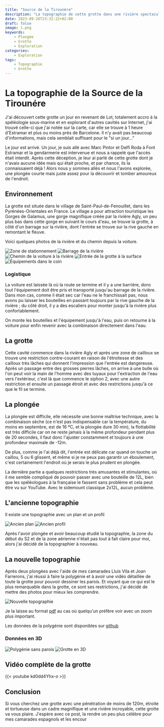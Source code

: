 ```yaml
---
title: "Source de la Tirounère"
description: "La topographie de cette grotte dans une rivière spectaculaire"
date: 2023-09-26T23:32:22+02:00
draft: false
image: 1.png
keywords:
    - Plongée
    - Grotte
    - Exploration
categories:
    - Exploration
tags:
    - Topographie
    - Grotte
---
```


# La topographie de la Source de la Tirounére

J'ai découvert cette grotte un jour en revenant de Lot, totalement accro à la spéléologie sous-marine et en explorant d'autres cavités sur Internet, j'ai trouvé celle-ci que j'ai notée sur la carte, car elle se trouve à 1 heure d'Estramar et plus ou moins près de Barcelone. Il n'y avait pas beaucoup d'informations, mais cela semblait suffisant pour le "si un jour..."

Le jour est arrivé. Un jour, je suis allé avec Marc Pintor et Delfi Roda à Font Estramar et la gendarmerie est intervenue et nous a rappelé que l'accès était interdit. Après cette déception, je leur ai parlé de cette grotte dont je n'avais aucune idée mais qui était proche, et par chance, ils la connaissaient déjà ! Alors nous y sommes allés et nous l'avons explorée, une plongée courte mais juste assez pour la découvrir et tomber amoureux de l'endroit.

## Environnement

La grotte est située dans le village de Saint-Paul-de-Fenouillet, dans les Pyrénées-Orientales en France. Le village a pour attraction touristique les Gorges de Galamus, une gorge magnifique créée par la rivière Agly, un peu plus bas dans cette gorge en suivant le cours d'eau, se trouve la grotte, à côté d'un barrage sur la rivière, dont l'entrée se trouve sur la rive gauche en remontant le fleuve.

Voici quelques photos de la rivière et du chemin depuis la voiture.

![Zone de stationnement](2.png)
![Barrage de la rivière](3.png)
![Chemin de la voiture à la rivière](4.png)
![Entrée de la grotte à la surface](5.png)
![Équipements dans le coin](6.png)

### Logistique

La voiture est laissée là où la route se termine et il y a une barrière, donc tout l'équipement doit être pris et transporté jusqu'au barrage de la rivière. Dans mon cas, comme il était sec car l'eau ne le franchissait pas, nous avons pu laisser les bouteilles en passant toujours par la rive gauche de la rivière ; du côté droit, il y a des escaliers pour monter jusqu'à la rivière plus confortablement.

On monte les bouteilles et l'équipement jusqu'à l'eau, puis on retourne à la voiture pour enfin revenir avec la combinaison directement dans l'eau.

## La grotte

Cette cavité commence dans la rivière Agly et après une zone de cailloux se trouve une restriction contre-courant en raison de l'étroitesse et des cailloux très lâches qui donnent l'impression que l'entrée est dangereuse. Après un passage entre des grosses pierres lâches, on arrive à une bulle où l'on peut voir la main de l'homme avec des tuyaux pour l'extraction de l'eau vers l'extérieur, c'est là que commence le siphon 2, avec une autre restriction et ensuite un passage étroit et avec des restrictions jusqu'à ce que le fil se termine.

## La plongée

La plongée est difficile, elle nécessite une bonne maîtrise technique, avec la combinaison sèche (ce n'est pas indispensable car la température, du moins en septembre, est de 16 ºC, et la plongée dure 30 min), la flottabilité est très difficile car on ne reste jamais à la même profondeur pendant plus de 20 secondes, il faut donc l'ajuster constamment et toujours à une profondeur maximale de -12m.

De plus, comme je l'ai déjà dit, l'entrée est délicate car quand on touche un caillou, 5 ou 6 glissent, et même si je ne peux pas garantir un éboulement, c'est certainement l'endroit où je serais le plus prudent en plongée.

La dernière partie a quelques restrictions très amusantes et stimulantes, où il me semble compliqué de pouvoir passer avec une bouteille de 12L, bien que les spéléologues à la française le fassent sans problème et cela peut être vu sur YouTube. Avec le sidemount classique 2x12L, aucun problème.

## L'ancienne topographie

Il existe une topographie avec un plan et un profil

![Ancien plan](topo_antigua2.gif)
![Ancien profil](topo_antigua1.gif)

Après l'avoir plongée et avoir beaucoup étudié la topographie, la zone du début du S2 et de la zone aérienne n'était pas tout à fait claire pour moi, alors j'ai décidé de la topographier à nouveau.

## La nouvelle topographie

Après deux plongées avec l'aide de mes camarades Lluis Vila et Joan Farrerons, j'ai réussi à faire la polygénie et à avoir une vidéo détaillée de toute la grotte pour pouvoir dessiner les parois. Et voyant que ce qui est le plus remarquable dans la grotte, ce sont ses restrictions, j'ai décidé de mettre des photos pour mieux les comprendre.

![Nouvelle topographie](https://buceo.avances123.es/es/p/source-de-la-tiroun%C3%A8re/topografia.png)

Je la laisse au format [pdf](https://buceo.avances123.es/es/p/source-de-la-tiroun%C3%A8re/topografia.pdf) au cas où quelqu'un préfère voir avec un zoom plus important.

Les données de la polygénie sont disponibles sur [github](https://github.com/avances123/topografias/blob/master/tirounere/cova.th)

### Données en 3D

![Polygénie sans parois](poligonal3d.png)
![Grotte en 3D](3d.gif)


## Vidéo complète de la grotte


{{< youtube kd0dd4Yhx-o >}}


## Conclusion

Si vous cherchez une grotte avec une pénétration de moins de 120m, étroite et tortueuse dans un cadre magnifique et une rivière incroyable, cette grotte va vous plaire. J'espère avec ce post, la rendre un peu plus célèbre pour mes camarades espagnols et les encour
